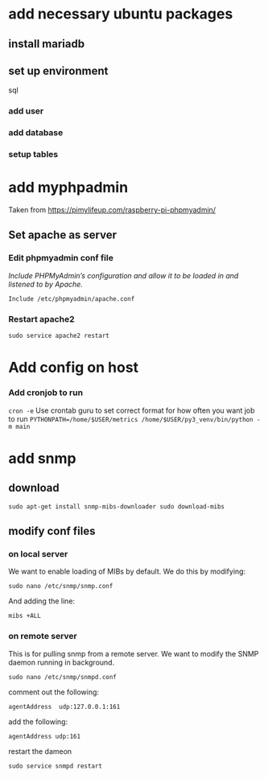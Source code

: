 
# add necessary ubuntu packages

## install mariadb


## set up environment 
 sql
### add user

### add database


### setup tables


# add myphpadmin
Taken from https://pimylifeup.com/raspberry-pi-phpmyadmin/

## Set apache as server
### Edit phpmyadmin conf file
_Include PHPMyAdmin’s configuration and allow it to be loaded in and listened to by Apache._

`Include /etc/phpmyadmin/apache.conf`

### Restart apache2 

`sudo service apache2 restart`

# Add config on host

### Add cronjob to run
`cron -e`
Use crontab guru to set correct format for how often you want job to run
`PYTHONPATH=/home/$USER/metrics /home/$USER/py3_venv/bin/python -m main` 

# add snmp
## download
`sudo apt-get install snmp-mibs-downloader
sudo download-mibs`

## modify conf files
### on local server
We want to enable loading of MIBs by default.  We do this by modifying:

`sudo nano /etc/snmp/snmp.conf`

And adding the line:

`mibs +ALL`


### on remote server
This is for pulling snmp from a remote server.  We want to modify the SNMP daemon running in background.

`sudo nano /etc/snmp/snmpd.conf`

comment out the following:

`agentAddress  udp:127.0.0.1:161`

add the following:

`agentAddress udp:161`

restart the dameon

`sudo service snmpd restart`